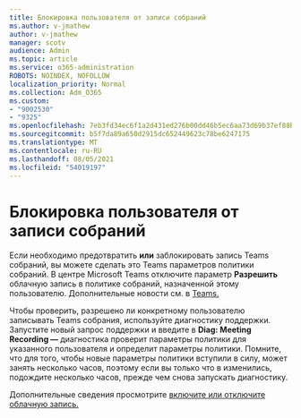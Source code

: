 ```yaml
---
title: Блокировка пользователя от записи собраний
ms.author: v-jmathew
author: v-jmathew
manager: scotv
audience: Admin
ms.topic: article
ms.service: o365-administration
ROBOTS: NOINDEX, NOFOLLOW
localization_priority: Normal
ms.collection: Adm_O365
ms.custom:
- "9002530"
- "9325"
ms.openlocfilehash: 7eb3fd34ec6f1a2d431ed276b00dd46b5ec6aa73d69b37ef88b1ba0ca6f5d077
ms.sourcegitcommit: b5f7da89a650d2915dc652449623c78be6247175
ms.translationtype: MT
ms.contentlocale: ru-RU
ms.lasthandoff: 08/05/2021
ms.locfileid: "54019197"
---
```

# <a name="block-user-from-recording-meetings"></a>Блокировка пользователя от записи собраний

Если необходимо предотвратить **или** заблокировать запись Teams собраний, вы можете сделать это Teams параметров политики собраний. В центре Microsoft Teams отключите параметр **Разрешить** облачную запись в политике собраний, назначенной этому пользователю. Дополнительные новости см. в [Teams.](https://docs.microsoft.com/microsoftteams/meeting-policies-in-teams#allow-cloud-recording)

Чтобы проверить, разрешено ли конкретному пользователю записывать Teams собрания, используйте диагностику поддержки. Запустите новый запрос поддержки и введите в **Diag: Meeting Recording —** диагностика проверит параметры политики для указанного пользователя и определит параметры политики. Помните, что для того, чтобы новые параметры политики вступили в силу, может занять несколько часов, поэтому если вы только что в изменились, подождите несколько часов, прежде чем снова запускать диагностику.

Дополнительные сведения просмотрите [включите или отключите облачную запись.](https://docs.microsoft.com/microsoftteams/cloud-recording#turn-on-or-turn-off-cloud-recording)

